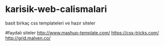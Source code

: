 # karisik-web-calismalari
basit birkaç css templateleri ve hazır siteler

#faydalı siteler
http://www.mashup-template.com/
https://css-tricks.com/
http://grid.malven.co/
